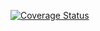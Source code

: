 [![Coverage Status](https://coveralls.io/repos/github/Mursulov/lab05/badge.svg?branch=main)](https://coveralls.io/github/Mursulov/lab05?branch=main)
